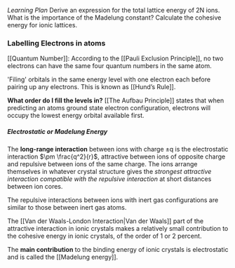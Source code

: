 *Learning Plan*
Derive an expression for the total lattice energy of 2N ions.
What is the importance of the Madelung constant? Calculate the cohesive energy for ionic lattices.

### Labelling Electrons in atoms

[[Quantum Number]]:
According to the [[Pauli Exclusion Principle]], no two electrons can have the same four quantum numbers in the same atom.

'Filing' orbitals in the same energy level with one electron each before pairing up any electrons. 
This is known as [[Hund’s Rule]].

**What order do I fill the levels in?** [[The Aufbau Principle]] states that when predicting an atoms ground state electron configuration, electrons will occupy the lowest energy orbital available first.

##### Electrostatic or Madelung Energy
The **long-range interaction** between ions with charge ±q is the electrostatic interaction $\pm \frac{q^2}{r}$, attractive between ions of opposite charge and repulsive between ions of the same charge.
The ions arrange themselves in whatever crystal structure gives the *strongest attractive interaction compatible with the repulsive interaction* at short distances between ion cores.

The repulsive interactions between ions with inert gas configurations are similar to those between inert gas atoms.

The [[Van der Waals-London Interaction|Van der Waals]] part of the attractive interaction in ionic crystals makes a relatively small contribution to the cohesive energy in ionic crystals, of the order of 1 or 2 percent. 

The **main contribution** to the binding energy of ionic crystals is electrostatic and is called the [[Madelung energy]].
